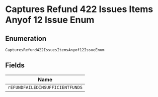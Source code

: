 
# Captures Refund 422 Issues Items Anyof 12 Issue Enum

## Enumeration

`CapturesRefund422IssuesItemsAnyof12IssueEnum`

## Fields

| Name |
|  --- |
| `rEFUNDFAILEDINSUFFICIENTFUNDS` |

